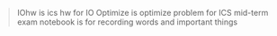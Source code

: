 > IOhw is ics hw for IO
Optimize is optimize problem for ICS mid-term exam
notebook is for recording words and important things
